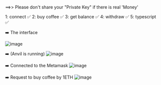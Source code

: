 ==>> Please don't share your "Private Key" if there is real 'Money'

1: connect ✅
2: buy coffee ✅
3: get balance ✅
4: withdraw ✅
5: typescript ✅

➡️ The interface 

![image](https://github.com/user-attachments/assets/b35f273b-b55a-4916-9f29-f9c3e8b7384e)




➡️ (Anvil is running)
![image](https://github.com/user-attachments/assets/014875b0-d7c8-4fff-91b6-b6f467c9e047) 




➡️ Connected to the Metamask
![image](https://github.com/user-attachments/assets/80866c45-62ad-4dd0-bbef-dcf3d4e6802b)





➡️ Request to buy coffee by 1ETH
![image](https://github.com/user-attachments/assets/932acaaa-f1e0-4557-a2c1-443c81e608ba)



